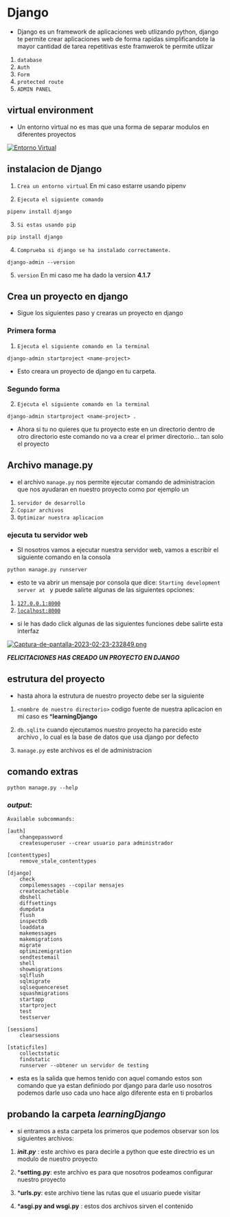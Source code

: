 # Django

- Django es un framework de aplicaciones web utlizando python, django te permite crear aplicaciones web de forma rapidas simplificandote la mayor cantidad de tarea repetitivas este framwerok te permite utlizar

1. `database`
2. `Auth`
3. `Form`
4. `protected route`
5. `ADMIN PANEL`

## virtual environment

- Un entorno virtual no es mas que una forma de separar modulos en diferentes proyectos

[![Entorno Virtual](https://i.postimg.cc/0ybL5w2Y/Captura-de-pantalla-2023-02-23-225531.png)](https://postimg.cc/87gytsvc)

## instalacion de Django

1. `Crea un entorno virtual` En mi caso estarre usando pipenv

2. `Ejecuta el siguiente comando`

```
pipenv install django
```

3. `Si estas usando pip`

```
pip install django
```

4. `Comprueba si django se ha instalado correctamente.`

```
django-admin --version
```

5. `version` En mi caso me ha dado la version **4.1.7**

## Crea un proyecto en django

- Sigue los siguientes paso y crearas un proyecto en django

### Primera forma

1. `Ejecuta el siguiente comando en la terminal`

```
django-admin startproject <name-project>
```

- Esto creara un proyecto de django en tu carpeta.

### Segundo forma

2. `Ejecuta el siguiente comando en la terminal`

```
django-admin startproject <name-project> .
```

- Ahora si tu no quieres que tu proyecto este en un directorio dentro de otro directorio este comando no va a crear el primer directorio... tan solo el proyecto

## Archivo manage.py

- el archivo `manage.py` nos permite ejecutar comando de administracion que nos ayudaran en nuestro proyecto como por ejemplo un

1. `servidor de desarrollo`
2. `Copiar archivos`
3. `Optimizar nuestra aplicacion`

### ejecuta tu servidor web

- SI nosotros vamos a ejecutar nuestra servidor web, vamos a escribir el siguiente comando en la consola

```
python manage.py runserver
```

- esto te va abrir un mensaje por consola que dice:
  `Starting development server at ` y puede salirte algunas de las siguientes opciones:

1. [`127.0.0.1:8000`](http://`127.0.0.1:8000)
2. [`localhost:8000`](`localhost:8000)

- si le has dado click algunas de las siguientes funciones debe salirte esta interfaz

[![Captura-de-pantalla-2023-02-23-232849.png](https://i.postimg.cc/JnpdNrp3/Captura-de-pantalla-2023-02-23-232849.png)](https://postimg.cc/LYZTRpKh)

**_FELICITACIONES HAS CREADO UN PROYECTO EN DJANGO_**

## estrutura del proyecto

- hasta ahora la estrutura de nuestro proyecto debe ser la siguiente

1. `<nombre de nuestro directorio>` codigo fuente de nuestra aplicacion en mi caso es ***learningDjango**

2. `db.sqlite` cuando ejecutamos nuestro proyecto ha parecido este archivo , lo cual es la base de datos que usa django por defecto

3. `manage.py` este archivos es el de administracion

## comando extras

```
python manage.py --help
```

### ***output***: 
```
Available subcommands:

[auth]
    changepassword
    createsuperuser --crear usuario para administrador

[contenttypes]
    remove_stale_contenttypes

[django]
    check
    compilemessages --copilar mensajes
    createcachetable
    dbshell
    diffsettings
    dumpdata
    flush
    inspectdb
    loaddata
    makemessages
    makemigrations
    migrate
    optimizemigration
    sendtestemail
    shell
    showmigrations
    sqlflush
    sqlmigrate
    sqlsequencereset
    squashmigrations
    startapp
    startproject
    test
    testserver

[sessions]
    clearsessions

[staticfiles]
    collectstatic
    findstatic
    runserver --obtener un servidor de testing
```

* esta es la salida que hemos tenido con aquel comando estos son comando que ya estan definiodo por django para darle uso nosotros podemos darle uso cada uno hace algo diferente esta en ti probarlos



## probando la carpeta ***learningDjango***

* si entramos a esta carpeta los primeros que podemos observar son los siguientes archivos: 

1. ***init.py*** : este archivo es para decirle a python que este directrio es un modulo de nuestro proyecto

2. ***setting.py**: este archivo es para que nosotros podeamos configurar nuestro proyecto

3. ***urls.py**: este archivo tiene las rutas que el usuario puede visitar

3. ***asgi.py and wsgi.py** : estos dos archivos sirven el contenido 